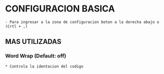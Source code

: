 
# CONFIGURACION BASICA
    - Para ingresar a la zona de configuracion boton a la derecha abajo o (Crtl + ,)


## MAS UTILIZADAS

### Word Wrap (Default: off)
    * Controla la identacion del codigo
